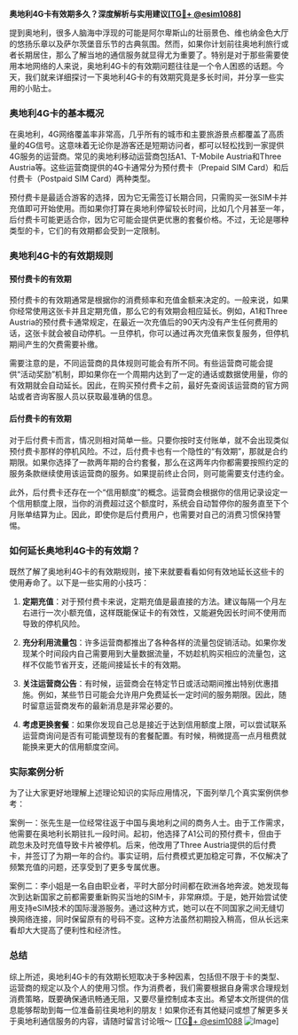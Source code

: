 **奥地利4G卡有效期多久？深度解析与实用建议[[TG💪+ @esim1088](https://t.me/s/esim1088)]**

提到奥地利，很多人脑海中浮现的可能是阿尔卑斯山的壮丽景色、维也纳金色大厅的悠扬乐章以及萨尔茨堡音乐节的古典氛围。然而，如果你计划前往奥地利旅行或者长期居住，那么了解当地的通信服务就显得尤为重要了。特别是对于那些需要使用本地网络的人来说，奥地利4G卡的有效期问题往往是一个令人困惑的话题。今天，我们就来详细探讨一下奥地利4G卡的有效期究竟是多长时间，并分享一些实用的小贴士。

### 奥地利4G卡的基本概况

在奥地利，4G网络覆盖率非常高，几乎所有的城市和主要旅游景点都覆盖了高质量的4G信号。这意味着无论你是游客还是短期访问者，都可以轻松找到一家提供4G服务的运营商。常见的奥地利移动运营商包括A1、T-Mobile Austria和Three Austria等。这些运营商提供的4G卡通常分为预付费卡（Prepaid SIM Card）和后付费卡（Postpaid SIM Card）两种类型。

预付费卡是最适合游客的选择，因为它无需签订长期合同，只需购买一张SIM卡并充值即可开始使用。而如果你打算在奥地利停留较长时间，比如几个月甚至一年，后付费卡可能更适合你，因为它可能会提供更优惠的套餐价格。不过，无论是哪种类型的卡，它们的有效期都会受到一定限制。

### 奥地利4G卡的有效期规则

#### 预付费卡的有效期

预付费卡的有效期通常是根据你的消费频率和充值金额来决定的。一般来说，如果你经常使用这张卡并且定期充值，那么它的有效期会相应延长。例如，A1和Three Austria的预付费卡通常规定，在最近一次充值后的90天内没有产生任何费用的话，这张卡就会被自动停机。一旦停机，你可以通过再次充值来恢复服务，但停机期间产生的欠费需要补缴。

需要注意的是，不同运营商的具体规则可能会有所不同。有些运营商可能会提供“活动奖励”机制，即如果你在一个周期内达到了一定的通话或数据使用量，你的有效期就会自动延长。因此，在购买预付费卡之前，最好先查阅该运营商的官方网站或者咨询客服人员以获取最准确的信息。

#### 后付费卡的有效期

对于后付费卡而言，情况则相对简单一些。只要你按时支付账单，就不会出现类似预付费卡那样的停机风险。不过，后付费卡也有一个隐性的“有效期”，那就是合约期限。如果你选择了一款两年期的合约套餐，那么在这两年内你都需要按照约定的服务条款继续使用该运营商的服务。如果提前终止合同，则可能需要支付违约金。

此外，后付费卡还存在一个“信用额度”的概念。运营商会根据你的信用记录设定一个信用额度上限，当你的消费超过这个额度时，系统会自动暂停你的服务直至下个月账单结算为止。因此，即使你是后付费用户，也需要对自己的消费习惯保持警惕。

### 如何延长奥地利4G卡的有效期？

既然了解了奥地利4G卡的有效期规则，接下来就要看看如何有效地延长这些卡的使用寿命了。以下是一些实用的小技巧：

1. **定期充值**：对于预付费卡来说，定期充值是最直接的方法。建议每隔一个月左右进行一次小额充值，这样既能保证卡的有效性，又能避免因长时间不使用而导致的停机风险。
   
2. **充分利用流量包**：许多运营商都推出了各种各样的流量包促销活动。如果你发现某个时间段内自己需要用到大量数据流量，不妨趁机购买相应的流量包，这样不仅能节省开支，还能间接延长卡的有效期。

3. **关注运营商公告**：有时候，运营商会在特定节日或活动期间推出特别优惠措施。例如，某些节日可能会允许用户免费延长一定时间的服务期限。因此，随时留意运营商发布的最新消息是非常必要的。

4. **考虑更换套餐**：如果你发现自己总是接近于达到信用额度上限，可以尝试联系运营商询问是否有可能调整现有的套餐配置。有时候，稍微提高一点月租费就能换来更大的信用额度空间。

### 实际案例分析

为了让大家更好地理解上述理论知识的实际应用情况，下面列举几个真实案例供参考：

案例一：张先生是一位经常往返于中国与奥地利之间的商务人士。由于工作需求，他需要在奥地利长期驻扎一段时间。起初，他选择了A1公司的预付费卡，但由于疏忽未及时充值导致卡片被停机。后来，他改用了Three Austria提供的后付费卡，并签订了为期一年的合约。事实证明，后付费模式更加稳定可靠，不仅解决了频繁充值的问题，还享受到了更多专属优惠。

案例二：李小姐是一名自由职业者，平时大部分时间都在欧洲各地奔波。她发现每次到达新国家之前都需要重新购买当地的SIM卡，非常麻烦。于是，她开始尝试使用支持eSIM技术的国际漫游服务。通过这种方式，她可以在不同国家之间无缝切换网络连接，同时保留原有的号码不变。这种方法虽然初期投入稍高，但从长远来看却大大提高了便利性和经济性。

### 总结

综上所述，奥地利4G卡的有效期长短取决于多种因素，包括但不限于卡的类型、运营商的规定以及个人的使用习惯。作为消费者，我们需要根据自身需求合理规划消费策略，既要确保通讯畅通无阻，又要尽量控制成本支出。希望本文所提供的信息能够帮助到每一位准备前往奥地利的朋友！如果你还有其他疑问或想了解更多关于奥地利通信服务的内容，请随时留言讨论哦～ [[TG💪+ @esim1088](https://t.me/s/esim1088) ![Image](https://i.postimg.cc/4NQfJmqS/Snipaste-2025-05-13-00-14-12.png)]
